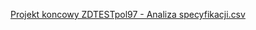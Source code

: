 
[Projekt koncowy ZDTESTpol97 - Analiza specyfikacji.csv](https://github.com/venka11/Projekt-koncowy-97/files/8793386/Projekt.koncowy.ZDTESTpol97.-.Analiza.specyfikacji.csv)

